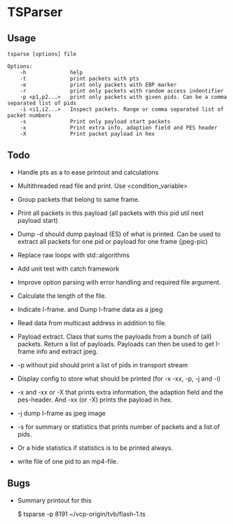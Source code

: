 # TSParser

## Usage

    tsparse [options] file
    
    Options:
        -h              help
        -t              print packets with pts
        -e              print only packets with EBP marker
        -r              print only packets with random access indentifier
        -p <p1,p2...>   print only packets with given pids. Can be a comma separated list of pids
        -i <i1,i2...>   Inspect packets. Range or comma separated list of packet numbers
        -s              Print only payload start packets
        -x              Print extra info, adaption field and PES header
        -X              Print packet payload in hex

## Todo

- Handle pts as a <chrono> to ease printout and calculations
- Multithreaded read file and print. Use <condition_variable> 
- Group packets that belong to same frame.
- Print all packets in this payload (all packets with this pid util next payload start)
- Dump -d should dump payload (ES) of what is printed. Can be used to extract all packets for one pid or payload for one frame (jpeg-pic)
- Replace raw loops with std::algorithms
- Add unit test with catch framework

- Improve option parsing with error handling and required file argument.
- Calculate the length of the file.
- Indicate I-frame. and Dump I-frame data as a jpeg
- Read data from multicast address in addition to file.
- Payload extract. Class that sums the payloads from a bunch of (all) packets. Return a list of payloads.
  Payloads can then be used to get I-frame info and extract jpeg.

- -p without pid should print a list of pids in transport stream
- Display config to store what should be printed (for -x -xx, -p, -j and -i)
- -x and -xx or -X that prints extra information, the adaption field and the pes-header. And -xx (or -X) prints the payload in hex.
- -j dump I-frame as jpeg image
- -s for summary or statistics that prints number of packets and a list of pids.
- Or a hide statistics if statistics is to be printed always.
- write file of one pid to an mp4-file.


## Bugs
- Summary printout for this

    $ tsparse -p 8191  ~/vcp-origin/tvb/flash-1.ts
